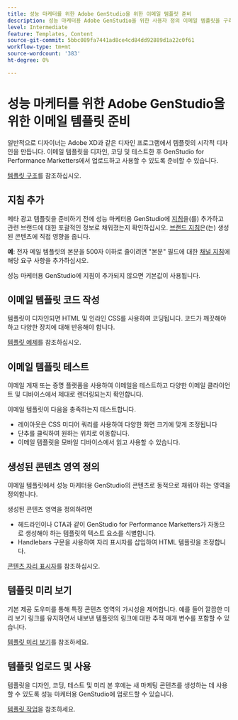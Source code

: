 ```yaml
---
title: 성능 마케터를 위한 Adobe GenStudio을 위한 이메일 템플릿 준비
description: 성능 마케터용 Adobe GenStudio을 위한 사용자 정의 이메일 템플릿을 구축하는 방법을 알아봅니다.
level: Intermediate
feature: Templates, Content
source-git-commit: 5bbc089fa7441ad8ce4cd84dd92889d1a22c0f61
workflow-type: tm+mt
source-wordcount: '383'
ht-degree: 0%

---
```



# 성능 마케터를 위한 Adobe GenStudio을 위한 이메일 템플릿 준비

일반적으로 디자이너는 Adobe XD과 같은 디자인 프로그램에서 템플릿의 시각적 디자인을 만듭니다. 이메일 템플릿을 디자인, 코딩 및 테스트한 후 GenStudio for Performance Marketters에서 업로드하고 사용할 수 있도록 준비할 수 있습니다.

[템플릿 구조](/help/user-guide/content/use-templates.md#anatomy-of-a-template)를 참조하십시오.

## 지침 추가

메타 광고 템플릿을 준비하기 전에 성능 마케터용 GenStudio에 [지침](/help/user-guide/guidelines/overview.md)을(를) 추가하고 관련 브랜드에 대한 포괄적인 정보로 채워졌는지 확인하십시오. [브랜드 지침](/help/user-guide/guidelines/brands.md)은(는) 생성된 콘텐츠에 직접 영향을 줍니다.

**예**: 전자 메일 템플릿의 본문을 500자 이하로 줄이려면 &quot;본문&quot; 필드에 대한 [채널 지침](/help/user-guide/guidelines/brands.md#channel-guidelines)에 해당 요구 사항을 추가하십시오.

성능 마케터용 GenStudio에 지침이 추가되지 않으면 기본값이 사용됩니다.

## 이메일 템플릿 코드 작성

템플릿이 디자인되면 HTML 및 인라인 CSS를 사용하여 코딩됩니다. 코드가 깨끗해야 하고 다양한 장치에 대해 반응해야 합니다.

[템플릿 예제](/help/user-guide/content/customize-template.md#template-examples)를 참조하십시오.

## 이메일 템플릿 테스트

이메일 게재 또는 증명 플랫폼을 사용하여 이메일을 테스트하고 다양한 이메일 클라이언트 및 디바이스에서 제대로 렌더링되는지 확인합니다.

이메일 템플릿이 다음을 충족하는지 테스트합니다.

* 레이아웃은 CSS 미디어 쿼리를 사용하여 다양한 화면 크기에 맞게 조정됩니다
* 단추를 클릭하여 원하는 위치로 이동합니다.
* 이메일 템플릿을 모바일 디바이스에서 읽고 사용할 수 있습니다.

## 생성된 콘텐츠 영역 정의

이메일 템플릿에서 성능 마케터용 GenStudio의 콘텐츠로 동적으로 채워야 하는 영역을 정의합니다.

생성된 콘텐츠 영역을 정의하려면

* 헤드라인이나 CTA과 같이 GenStudio for Performance Marketters가 자동으로 생성해야 하는 템플릿의 텍스트 요소를 식별합니다.
* Handlebars 구문을 사용하여 자리 표시자를 삽입하여 HTML 템플릿을 조정합니다.

[콘텐츠 자리 표시자](/help/user-guide/content/customize-template.md#content-placeholders)를 참조하십시오.

## 템플릿 미리 보기

기본 제공 도우미를 통해 특정 콘텐츠 영역의 가시성을 제어합니다. 예를 들어 깔끔한 미리 보기 링크를 유지하면서 내보낸 템플릿의 링크에 대한 추적 매개 변수를 포함할 수 있습니다.

[템플릿 미리 보기](/help/user-guide/content/customize-template.md#template-preview)를 참조하세요.

## 템플릿 업로드 및 사용

템플릿을 디자인, 코딩, 테스트 및 미리 본 후에는 새 마케팅 콘텐츠를 생성하는 데 사용할 수 있도록 성능 마케터용 GenStudio에 업로드할 수 있습니다.

[템플릿 작업](use-templates.md)을 참조하세요.
